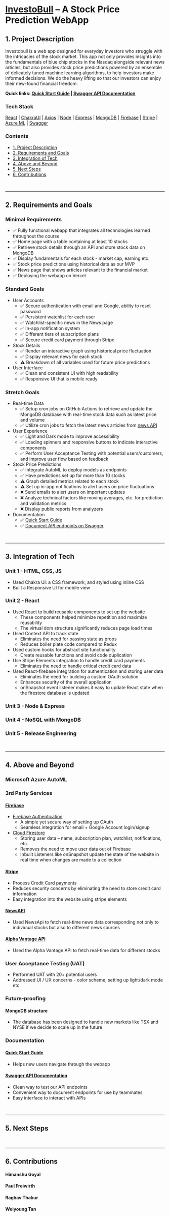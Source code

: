 # [InvestoBull][investobull] – A Stock Price Prediction WebApp

## 1. Project Description

Investobull is a web app designed for everyday investors who struggle with the intricacies of the stock market. This app not only provides insights into the fundamentals of blue chip stocks in the Nasdaq alongside relevant news articles, but also provides stock price predictions powered by an ensemble of delicately tuned machine learning algorithms, to help investors make informed decisions. We do the heavy lifting so that our investors can enjoy their new-found financial freedom.

**Quick links: [Quick Start Guide][guide] | [Swagger API Documentation][swagger]**

### Tech Stack

[React](https://reactjs.org/) | [ChakraUI](https://chakra-ui.com/) | [Axios](https://axios-http.com/) | [Node](https://nodejs.org/) | [Express](https://expressjs.com/) | [MongoDB](https://www.mongodb.com/) | [Firebase][firebase] | [Stripe][stripe] | [Azure ML](https://azure.microsoft.com/en-ca/services/machine-learning/) | [Swagger](https://swagger.io/)

### Contents
-   [1. Project Description](#1-project-description)
-   [2. Requirements and Goals](#2-requirements-and-goals)
-   [3. Integration of Tech](#3-integration-of-tech)
-   [4. Above and Beyond](#4-above-and-beyond)
-   [5. Next Steps](#5-next-steps)
-   [6. Contributions](#6-contributions)

<br/>

---

## 2. Requirements and Goals

### Minimal Requirements
-   ✅ Fully functional webapp that integrates all technologies learned throughout the course
-   ✅ Home page with a table containing at least 10 stocks
-   ✅ Retrieve stock details through an API and store stock data on MongoDB
-   ✅ Display fundamentals for each stock - market cap, earning etc.
-   ✅ Stock price predictions using historical data as our MVP
-   ✅ News page that shows articles relevant to the financial market
-   ✅ Deploying the webapp on Vercel

### Standard Goals
-   User Accounts
    -   ✅ Secure authentication with email and Google, ability to reset password
    -   ✅ Persistent watchlist for each user
    -   ✅ Watchlist-specific news in the News page
    -   ✅ In-app notification system
    -   ✅ Different tiers of subscription plans
    -   ✅ Secure credit card payment through Stripe
-   Stock Details
    -   ✅ Render an interactive graph using historical price fluctuation
    -   ✅ Display relevant news for each stock
    -   ⚠️ Breakdown of all variables used for future price predictions
-   User Interface
    -   ✅ Clean and consistent UI with high readability
    -   ✅ Responsive UI that is mobile ready

### Stretch Goals
-   Real-time Data
    -   ✅ Setup cron jobs on GitHub Actions to retrieve and update the MongoDB database with real-time stock data such as latest price and volume
    -   ✅ Utilize cron jobs to fetch the latest news articles from [news API][newsapi]
-   User Experience
    -   ✅ Light and Dark mode to improve accessibility
    -   ✅ Loading spinners and responsive buttons to indicate interactive components
    -   ✅ Perform User Acceptance Testing with potential users/customers, and improve user flow based on feedback
-   Stock Price Predictions
    -   ✅ Integrate AutoML to deploy models as endpoints
    -   ✅ Have predictions set up for more than 10 stocks
    -   ⚠️ Graph detailed metrics related to each stock
    -   ⚠️ Set up in-app notifications to alert users on price fluctuations
    -   ❌ Send emails to alert users on important updates
    -   ❌ Analyze technical factors like moving averages, etc. for prediction and validation metrics
    -   ❌ Display public reports from analyzers
-   Documentation
    -   ✅ [Quick Start Guide][guide]
    -   ✅ [Document API endpoints on Swagger][swagger]
    
<br/>

---

## 3. Integration of Tech

### Unit 1 - HTML, CSS, JS
-   Used Chakra UI: a CSS framework, and styled using inline CSS
-   Built a Responsive UI for mobile view

### Unit 2 - React
-   Used React to build reusable components to set up the website
    -   These components helped minimize repetition and maximize reusability
    -   The virtual dom structure significantly reduces page load times
-   Used Context API to track state
    -   Eliminates the need for passing state as props
    -   Reduces boiler plate code compared to Redux
-   Used custom hooks for abstract site functionality
    -   Create reusable functions and avoid code duplication
-   Use Stripe Elements integration to handle credit card payments
    -   Eliminates the need to handle critical credit card data
-   Used React-firebase integration for authentication and storing user data
    -   Eliminates the need for building a custom OAuth solution
    -   Enhances security of the overall application
    -   onSnapshot event listener makes it easy to update React state when the firestore database is updated

### Unit 3 - Node & Express

### Unit 4 - NoSQL with MongoDB

### Unit 5 - Release Engineering

<br/>

---

## 4. Above and Beyond

### Microsoft Azure AutoML

### 3rd Party Services
#### [Firebase][firebase]
-   [Firebase Authentication](https://firebase.google.com/products/auth)
    -   A simple yet secure way of setting up OAuth
    -   Seamless integration for email + Google Account login/signup
-   [Cloud Firestore](https://firebase.google.com/products/firestore)
    -   Storing user data – name, subscription plan, watchlist, notifications, etc.
    -   Removes the need to move user data out of Firebase
    -   Inbuilt Listeners like onSnapshot update the state of the website  in real time when changes are made to a collection
#### [Stripe][stripe]
-   Process Credit Card payments
-   Reduces security concerns by eliminating the need to store credit card information
-   Easy integration into the website using stripe elements
#### [NewsAPI][newsapi]
-   Used NewsApi to fetch real-time news data corresponding not only to individual stocks but also to different news sources
#### [Alpha Vantage API][alpha-vantage]
-   Used the Alpha Vantage API to fetch real-time data for different stocks

### User Acceptance Testing (UAT)
-   Performed UAT with 20+ potential users
-   Addressed UI / UX concerns - color scheme, setting up light/dark mode etc.

### Future-proofing
#### MongoDB structure
-   The database has been designed to handle new markets like TSX and NYSE if we decide to scale up in the future

### Documentation
#### [Quick Start Guide][guide]
-   Helps new users navigate through the webapp
#### [Swagger API Documentation][swagger]
-   Clean way to test our API endpoints
-   Convenient way to document endpoints for use by teammates
-   Easy interface to interact with APIs

<br/>

---

## 5. Next Steps

<br/>

---

## 6. Contributions

#### Himanshu Goyal

#### Paul Freiwirth

#### Raghav Thakur

#### Weiyoung Tan

<br/>

[investobull]: https://investobull.vercel.app/
[guide]: https://docs.google.com/document/d/1lpJtf07Uv22bCiGY2IghgsdkWpxphbpEnlNmjR_iexU/edit?usp=sharing
[swagger]: https://app.swaggerhub.com/apis-docs/InvestobullInvestors/InvestobullInvestors/1.0.0
[firebase]: https://firebase.google.com/
[stripe]: https://stripe.com/
[newsapi]: https://newsapi.org/
[alpha-vantage]: https://www.alphavantage.co/
